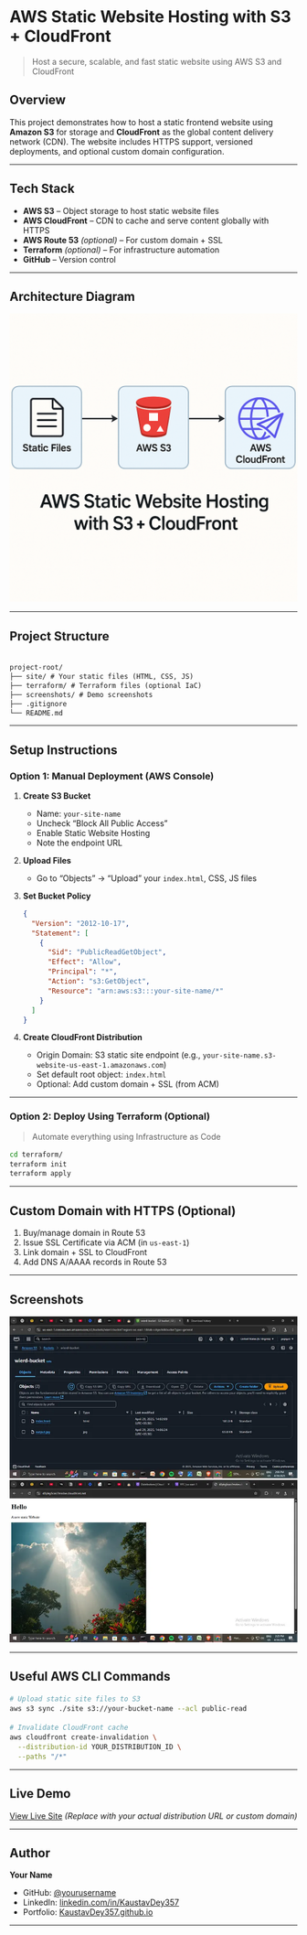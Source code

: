 # AWS Static Website Hosting with S3 + CloudFront  
> Host a secure, scalable, and fast static website using AWS S3 and CloudFront

## Overview  
This project demonstrates how to host a static frontend website using **Amazon S3** for storage and **CloudFront** as the global content delivery network (CDN). The website includes HTTPS support, versioned deployments, and optional custom domain configuration.

---

## Tech Stack  
- **AWS S3** – Object storage to host static website files  
- **AWS CloudFront** – CDN to cache and serve content globally with HTTPS  
- **AWS Route 53** *(optional)* – For custom domain + SSL  
- **Terraform** *(optional)* – For infrastructure automation  
- **GitHub** – Version control

---

## Architecture Diagram

![Architecture](./screenshots/s3-cloudfront-diagram.png)

---

## Project Structure

```

project-root/
├── site/ # Your static files (HTML, CSS, JS)
├── terraform/ # Terraform files (optional IaC)
├── screenshots/ # Demo screenshots
├── .gitignore
└── README.md

````

---

## Setup Instructions

### Option 1: Manual Deployment (AWS Console)

1. **Create S3 Bucket**  
   - Name: `your-site-name`  
   - Uncheck “Block All Public Access”  
   - Enable Static Website Hosting  
   - Note the endpoint URL

2. **Upload Files**  
   - Go to “Objects” → “Upload” your `index.html`, CSS, JS files

3. **Set Bucket Policy**
   ```json
   {
     "Version": "2012-10-17",
     "Statement": [
       {
         "Sid": "PublicReadGetObject",
         "Effect": "Allow",
         "Principal": "*",
         "Action": "s3:GetObject",
         "Resource": "arn:aws:s3:::your-site-name/*"
       }
     ]
   }


4. **Create CloudFront Distribution**

   * Origin Domain: S3 static site endpoint (e.g., `your-site-name.s3-website-us-east-1.amazonaws.com`)
   * Set default root object: `index.html`
   * Optional: Add custom domain + SSL (from ACM)

---

### Option 2: Deploy Using Terraform (Optional)

> Automate everything using Infrastructure as Code

```bash
cd terraform/
terraform init
terraform apply
```

---

## Custom Domain with HTTPS (Optional)

1. Buy/manage domain in Route 53
2. Issue SSL Certificate via ACM (in `us-east-1`)
3. Link domain + SSL to CloudFront
4. Add DNS A/AAAA records in Route 53

---

## Screenshots

![S3 Upload](./screenshots/s3-upload.png)
![CloudFront Config](./screenshots/cloudfront-setup.png)

---

## Useful AWS CLI Commands

```bash
# Upload static site files to S3
aws s3 sync ./site s3://your-bucket-name --acl public-read

# Invalidate CloudFront cache
aws cloudfront create-invalidation \
  --distribution-id YOUR_DISTRIBUTION_ID \
  --paths "/*"
```

---

## Live Demo

[View Live Site](https://your-cloudfront-id.cloudfront.net)
*(Replace with your actual distribution URL or custom domain)*

---

## Author

**Your Name**

* GitHub: [@yourusername](https://github.com/KaustavDey357)
* LinkedIn: [linkedin.com/in/KaustavDey357](https://linkedin.com/in/KaustavDey357)
* Portfolio: [KaustavDey357.github.io](https://KaustavDey357.github.io)

---
